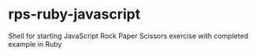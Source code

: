rps-ruby-javascript
===================

Shell for starting JavaScript Rock Paper Scissors exercise with completed example in Ruby
